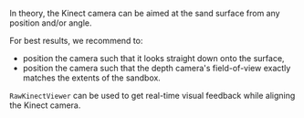 <!-- ## Step 3: Mount the Kinect camera above the sandbox -->

In theory, the Kinect camera can be aimed at the sand surface from any position and/or angle.

For best results, we recommend to:

- position the camera such that it looks straight down onto the surface,
- position the camera such that the depth camera's field-of-view exactly matches the extents of the sandbox.

`RawKinectViewer` can be used to get real-time visual feedback while aligning the Kinect camera.